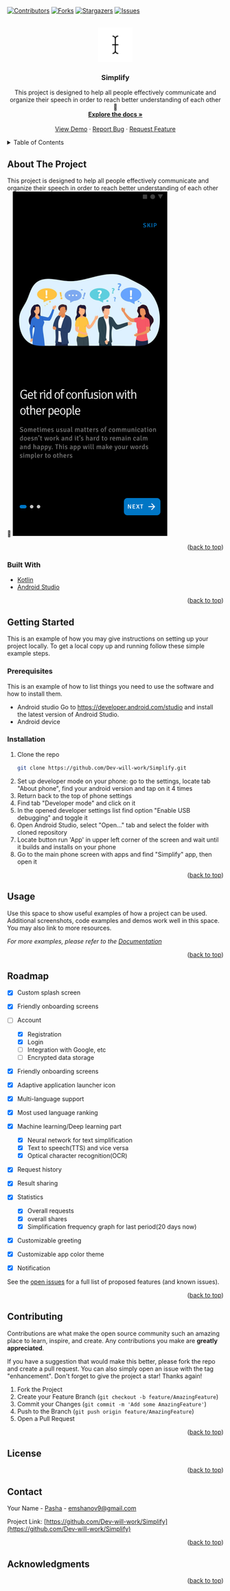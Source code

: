 <div id="top"></div>
<!--
*** Thanks for checking out the Best-README-Template. If you have a suggestion
*** that would make this better, please fork the repo and create a pull request
*** or simply open an issue with the tag "enhancement".
*** Don't forget to give the project a star!
*** Thanks again! Now go create something AMAZING! :D
-->



<!-- PROJECT SHIELDS -->
<!--
*** I'm using markdown "reference style" links for readability.
*** Reference links are enclosed in brackets [ ] instead of parentheses ( ).
*** See the bottom of this document for the declaration of the reference variables
*** for contributors-url, forks-url, etc. This is an optional, concise syntax you may use.
*** https://www.markdownguide.org/basic-syntax/#reference-style-links
-->
[![Contributors][contributors-shield]][contributors-url]
[![Forks][forks-shield]][forks-url]
[![Stargazers][stars-shield]][stars-url]
[![Issues][issues-shield]][issues-url]



<!-- PROJECT LOGO -->
<br />
<div align="center">
  <a href="https://github.com/Dev-will-work/Simplify">
    <img src="images/logo.png" alt="Logo" width="80" height="80">
  </a>

<h3 align="center">Simplify</h3>

  <p align="center">
    This project is designed to help all people effectively communicate and organize their speech in order to reach better understanding of each other 🙂
    <br />
    <a href="https://github.com/Dev-will-work/Simplify"><strong>Explore the docs »</strong></a>
    <br />
    <br />
    <a href="https://github.com/Dev-will-work/Simplify">View Demo</a>
    ·
    <a href="https://github.com/Dev-will-work/Simplify/issues">Report Bug</a>
    ·
    <a href="https://github.com/Dev-will-work/Simplify/issues">Request Feature</a>
  </p>
</div>



<!-- TABLE OF CONTENTS -->
<details>
  <summary>Table of Contents</summary>
  <ol>
    <li>
      <a href="#about-the-project">About The Project</a>
      <ul>
        <li><a href="#built-with">Built With</a></li>
      </ul>
    </li>
    <li>
      <a href="#getting-started">Getting Started</a>
      <ul>
        <li><a href="#prerequisites">Prerequisites</a></li>
        <li><a href="#installation">Installation</a></li>
      </ul>
    </li>
    <li><a href="#usage">Usage</a></li>
    <li><a href="#roadmap">Roadmap</a></li>
    <li><a href="#contributing">Contributing</a></li>
    <li><a href="#license">License</a></li>
    <li><a href="#contact">Contact</a></li>
    <li><a href="#acknowledgments">Acknowledgments</a></li>
  </ol>
</details>



<!-- ABOUT THE PROJECT -->
## About The Project

This project is designed to help all people effectively communicate and organize their speech in order to reach better understanding of each other 🙂
[![Product Name Screen Shot][product-screenshot]](https://example.com)

<p align="right">(<a href="#top">back to top</a>)</p>



### Built With

* [Kotlin](https://kotlinlang.org/)
* [Android Studio](https://developer.android.com/studio)

<p align="right">(<a href="#top">back to top</a>)</p>



<!-- GETTING STARTED -->
## Getting Started

This is an example of how you may give instructions on setting up your project locally.
To get a local copy up and running follow these simple example steps.

### Prerequisites

This is an example of how to list things you need to use the software and how to install them.
* Android studio
Go to https://developer.android.com/studio and install the latest version of Android Studio.
* Android device

### Installation

1. Clone the repo
   ```sh
   git clone https://github.com/Dev-will-work/Simplify.git
   ```
2. Set up developer mode on your phone:
   go to the settings, locate tab "About phone", find your android version and tap on it 4 times
3. Return back to the top of phone settings
4. Find tab "Developer mode" and click on it
5. In the opened developer settings list find option "Enable USB debugging" and toggle it
6. Open Android Studio, select "Open..." tab and select the folder with cloned repository
7. Locate button run 'App' in upper left corner of the screen and wait until it builds and installs on your phone
8. Go to the main phone screen with apps and find "Simplify" app, then open it

<p align="right">(<a href="#top">back to top</a>)</p>



<!-- USAGE EXAMPLES -->
## Usage

Use this space to show useful examples of how a project can be used. Additional screenshots, code examples and demos work well in this space. You may also link to more resources.

_For more examples, please refer to the [Documentation](https://example.com)_

<p align="right">(<a href="#top">back to top</a>)</p>



<!-- ROADMAP -->
## Roadmap

- [x] Custom splash screen 
- [x] Friendly onboarding screens 
- [ ] Account
    - [x] Registration
    - [x] Login
    - [ ] Integration with Google, etc
    - [ ] Encrypted data storage
- [x] Friendly onboarding screens 
- [x] Adaptive application launcher icon
- [x] Multi-language support
- [x] Most used language ranking
- [x] Machine learning/Deep learning part
    - [x] Neural network for text simplification
    - [x] Text to speech(TTS) and vice versa
    - [x] Optical character recognition(OCR)
- [x] Request history
- [x] Result sharing
- [x] Statistics
    - [x] Overall requests
    - [x] overall shares
    - [x] Simplification frequency graph for last period(20 days now)
- [x] Customizable greeting
- [x] Customizable app color theme
- [x] Notification


See the [open issues](https://github.com/Dev-will-work/Simplify/issues) for a full list of proposed features (and known issues).

<p align="right">(<a href="#top">back to top</a>)</p>



<!-- CONTRIBUTING -->
## Contributing

Contributions are what make the open source community such an amazing place to learn, inspire, and create. Any contributions you make are **greatly appreciated**.

If you have a suggestion that would make this better, please fork the repo and create a pull request. You can also simply open an issue with the tag "enhancement".
Don't forget to give the project a star! Thanks again!

1. Fork the Project
2. Create your Feature Branch (`git checkout -b feature/AmazingFeature`)
3. Commit your Changes (`git commit -m 'Add some AmazingFeature'`)
4. Push to the Branch (`git push origin feature/AmazingFeature`)
5. Open a Pull Request

<p align="right">(<a href="#top">back to top</a>)</p>



<!-- LICENSE -->
## License

<p align="right">(<a href="#top">back to top</a>)</p>



<!-- CONTACT -->
## Contact

Your Name - [Pasha](https://t.me/PashaEmsh) - emshanov9@gmail.com

Project Link: [https://github.com/Dev-will-work/Simplify](https://github.com/Dev-will-work/Simplify)

<p align="right">(<a href="#top">back to top</a>)</p>



<!-- ACKNOWLEDGMENTS -->
## Acknowledgments

<p align="right">(<a href="#top">back to top</a>)</p>



<!-- MARKDOWN LINKS & IMAGES -->
<!-- https://www.markdownguide.org/basic-syntax/#reference-style-links -->
[contributors-shield]: https://img.shields.io/github/contributors/Dev-will-work/Simplify.svg?style=for-the-badge
[contributors-url]: https://github.com/Dev-will-work/Simplify/graphs/contributors
[forks-shield]: https://img.shields.io/github/forks/Dev-will-work/Simplify.svg?style=for-the-badge
[forks-url]: https://github.com/Dev-will-work/Simplify/network/members
[stars-shield]: https://img.shields.io/github/stars/Dev-will-work/Simplify.svg?style=for-the-badge
[stars-url]: https://github.com/Dev-will-work/Simplify/stargazers
[issues-shield]: https://img.shields.io/github/issues/Dev-will-work/Simplify.svg?style=for-the-badge
[issues-url]: https://github.com/Dev-will-work/Simplify/issues
[product-screenshot]: images/screenshot.png
